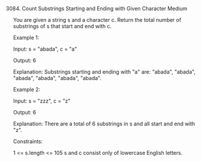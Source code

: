 3084. Count Substrings Starting and Ending with Given Character
Medium

You are given a string s and a character c. Return the total number of 
substrings
 of s that start and end with c.

 

Example 1:

Input: s = "abada", c = "a"

Output: 6

Explanation: Substrings starting and ending with "a" are: "abada", "abada", "abada", "abada", "abada", "abada".

Example 2:

Input: s = "zzz", c = "z"

Output: 6

Explanation: There are a total of 6 substrings in s and all start and end with "z".

 

Constraints:

1 <= s.length <= 105
s and c consist only of lowercase English letters.